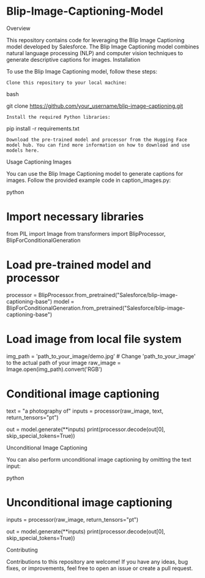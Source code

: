 # Blip-Image-Captioning-Model

Overview

This repository contains code for leveraging the Blip Image Captioning model developed by Salesforce. The Blip Image Captioning model combines natural language processing (NLP) and computer vision techniques to generate descriptive captions for images.
Installation

To use the Blip Image Captioning model, follow these steps:

    Clone this repository to your local machine:

bash

git clone https://github.com/your_username/blip-image-captioning.git

    Install the required Python libraries:

pip install -r requirements.txt

    Download the pre-trained model and processor from the Hugging Face model hub. You can find more information on how to download and use models here.

Usage
Captioning Images

You can use the Blip Image Captioning model to generate captions for images. Follow the provided example code in caption_images.py:

python

# Import necessary libraries
from PIL import Image
from transformers import BlipProcessor, BlipForConditionalGeneration

# Load pre-trained model and processor
processor = BlipProcessor.from_pretrained("Salesforce/blip-image-captioning-base")
model = BlipForConditionalGeneration.from_pretrained("Salesforce/blip-image-captioning-base")

# Load image from local file system
img_path = 'path_to_your_image/demo.jpg'  # Change 'path_to_your_image' to the actual path of your image
raw_image = Image.open(img_path).convert('RGB')

# Conditional image captioning
text = "a photography of"
inputs = processor(raw_image, text, return_tensors="pt")

out = model.generate(**inputs)
print(processor.decode(out[0], skip_special_tokens=True))

Unconditional Image Captioning

You can also perform unconditional image captioning by omitting the text input:

python

# Unconditional image captioning
inputs = processor(raw_image, return_tensors="pt")

out = model.generate(**inputs)
print(processor.decode(out[0], skip_special_tokens=True))

Contributing

Contributions to this repository are welcome! If you have any ideas, bug fixes, or improvements, feel free to open an issue or create a pull request.
